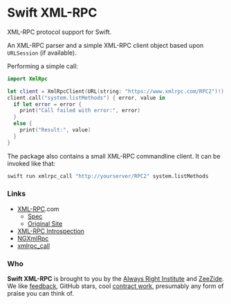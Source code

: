 # Swift XML-RPC

XML-RPC protocol support for Swift.

An XML-RPC parser and a simple XML-RPC client object based upon `URLSession`
(if available).

Performing a simple call:
```swift
import XmlRpc

let client = XmlRpcClient(URL(string: "https://www.xmlrpc.com/RPC2")!)
client.call("system.listMethods") { error, value in
  if let error = error {
    print("Call failed with error:", error)
  }
  else {
    print("Result:", value)
  }
}
```

The package also contains a small XML-RPC commandline client.
It can be invoked like that:
```bash
swift run xmlrpc_call "http://yourserver/RPC2" system.listMethods
```

### Links

- [XML-RPC](http://xmlrpc.com).com
  - [Spec](http://xmlrpc.com/spec.md)
  - [Original Site](http://1998.xmlrpc.com)
- [XML-RPC Introspection](http://xmlrpc-c.sourceforge.net/introspection.html)
- [NGXmlRpc](http://svn.opengroupware.org/SOPE/trunk/sope-appserver/NGXmlRpc/)
- [xmlrpc_call](http://svn.opengroupware.org/SOPE/trunk/xmlrpc_call/)

### Who

**Swift XML-RPC** is brought to you by
the
[Always Right Institute](http://www.alwaysrightinstitute.com)
and
[ZeeZide](http://zeezide.de).
We like 
[feedback](https://twitter.com/ar_institute), 
GitHub stars, 
cool [contract work](http://zeezide.com/en/services/services.html),
presumably any form of praise you can think of.
